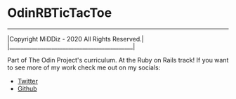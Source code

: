 # OdinRBTicTacToe

______________________________________________
|Copyright MiDDiz - 2020 All Rights Reserved.|
|____________________________________________|

Part of The Odin Project's curriculum. At the Ruby on Rails track!
If you want to see more of my work check me out on my socials: 
* [Twitter](https://twitter.com/_MiDDiz)
* [Github](https://github.com/MiDDiz)

